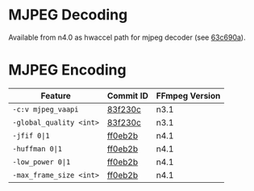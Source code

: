 # MJPEG Decoding

Available from n4.0 as hwaccel path for mjpeg decoder (see [63c690a](https://github.com/FFmpeg/FFmpeg/commit/63c690a)).

# MJPEG Encoding

| Feature                     | Commit ID                                                  | FFmpeg Version |
| --------------------------- | ---------------------------------------------------------- | -------------- |
| `-c:v mjpeg_vaapi`          | [83f230c](https://github.com/FFmpeg/FFmpeg/commit/83f230c) | n3.1           |
| `-global_quality <int>`     | [83f230c](https://github.com/FFmpeg/FFmpeg/commit/83f230c) | n3.1           |
| `-jfif 0\|1`                | [ff0eb2b](https://github.com/FFmpeg/FFmpeg/commit/ff0eb2b) | n4.1           |
| `-huffman 0\|1`             | [ff0eb2b](https://github.com/FFmpeg/FFmpeg/commit/ff0eb2b) | n4.1           |
| `-low_power 0\|1`           | [ff0eb2b](https://github.com/FFmpeg/FFmpeg/commit/ff0eb2b) | n4.1           |
| `-max_frame_size <int>`     | [ff0eb2b](https://github.com/FFmpeg/FFmpeg/commit/ff0eb2b) | n4.1           |

